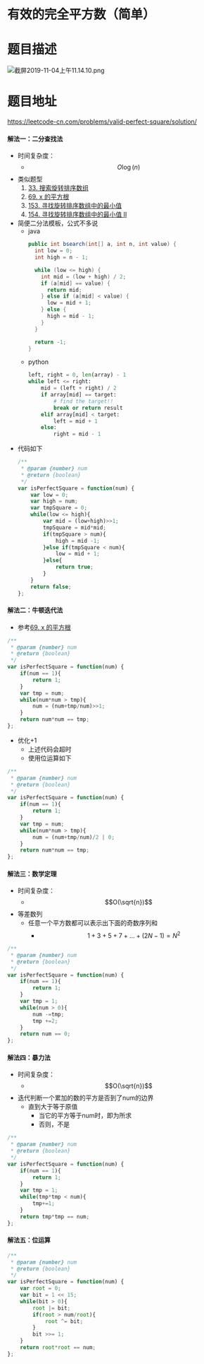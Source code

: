 # 有效的完全平方数（简单）
# 题目描述
![截屏2019-11-04上午11.14.10.png](https://pic.leetcode-cn.com/b2ba6e5956283bb3aef52d3d13f04f5b70b841363c72286286b8f2cb27f68f2d-%E6%88%AA%E5%B1%8F2019-11-04%E4%B8%8A%E5%8D%8811.14.10.png)
# 题目地址
<https://leetcode-cn.com/problems/valid-perfect-square/solution/>
#### 解法一：二分查找法
+ 时间复杂度：
  + $$O\log(n)$$
+ 类似题型
  1. [33. 搜索旋转排序数组](https://leetcode-cn.com/problems/search-in-rotated-sorted-array/solution/33-sou-suo-xuan-zhuan-pai-xu-shu-zu-by-alexer-660/)  
  2. [69. x 的平方根](https://leetcode-cn.com/problems/sqrtx/solution/69-x-de-ping-fang-gen-by-alexer-660/)
  3. [153. 寻找旋转排序数组中的最小值](https://leetcode-cn.com/problems/find-minimum-in-rotated-sorted-array/solution/153-xun-zhao-xuan-zhuan-pai-xu-shu-zu-zhong-de-z-4/) 
  4. [154. 寻找旋转排序数组中的最小值 II](https://leetcode-cn.com/problems/find-minimum-in-rotated-sorted-array-ii/solution/154-xun-zhao-xuan-zhuan-pai-xu-shu-zu-zhong-de-z-3/)
+ 简便二分法模板，公式不多说
    + java
      ```java
      public int bsearch(int[] a, int n, int value) {
        int low = 0;
        int high = n - 1;

        while (low <= high) {
          int mid = (low + high) / 2;
          if (a[mid] == value) {
            return mid;
          } else if (a[mid] < value) {
            low = mid + 1;
          } else {
            high = mid - 1;
          }
        }

        return -1;
      }
      ```  
    + python
      ```python
      left, right = 0, len(array) - 1 
      while left <= right: 
          mid = (left + right) / 2 
          if array[mid] == target: 
              # find the target!! 
              break or return result 
          elif array[mid] < target: 
              left = mid + 1 
          else: 
              right = mid - 1
      ```   
+ 代码如下         
    ```javascript
    /**
     * @param {number} num
     * @return {boolean}
     */
    var isPerfectSquare = function(num) {
        var low = 0;
        var high = num;
        var tmpSquare = 0;
        while(low <= high){
            var mid = (low+high)>>1;
            tmpSquare = mid*mid;
            if(tmpSquare > num){
                high = mid -1;
            }else if(tmpSquare < num){
                low = mid + 1;
            }else{
                return true;
            }
        }
        return false;
    };
    ```
#### 解法二：牛顿迭代法
+ 参考[69. x 的平方根](https://leetcode-cn.com/problems/sqrtx/solution/69-x-de-ping-fang-gen-by-alexer-660/)
```javascript
/**
 * @param {number} num
 * @return {boolean}
 */
var isPerfectSquare = function(num) {
    if(num == 1){
        return 1;
    }
    var tmp = num;
    while(num*num > tmp){
        num = (num+tmp/num)>>1;
    }
    return num*num == tmp;
};
```
+ 优化+1
  + 上述代码会超时
  + 使用位运算如下 
```javascript
/**
 * @param {number} num
 * @return {boolean}
 */
var isPerfectSquare = function(num) {
    if(num == 1){
        return 1;
    }
    var tmp = num;
    while(num*num > tmp){
        num = (num+tmp/num)/2 | 0;
    }
    return num*num == tmp;
};
```
#### 解法三：数学定理
+ 时间复杂度： 
  + $$O(\sqrt{n})$$
+ 等差数列
  + 任意一个平方数都可以表示出下面的奇数序列和
    + $$1+3+5+7+...+(2N-1) = N^2$$  
```javascript
/**
 * @param {number} num
 * @return {boolean}
 */
var isPerfectSquare = function(num) {
    if(num == 1){
        return 1;
    }
    var tmp = 1;
    while(num > 0){
        num -=tmp;
        tmp +=2;
    }
    return num == 0;
};
```
#### 解法四：暴力法
+ 时间复杂度：
  + $$O(\sqrt{n})$$
+ 迭代判断一个累加的数的平方是否到了num的边界
  + 直到大于等于原值
    + 当它的平方等于num时，即为所求
    + 否则，不是
```javascript
/**
 * @param {number} num
 * @return {boolean}
 */
var isPerfectSquare = function(num) {
    if(num == 1){
        return 1;
    }
    var tmp = 1;
    while(tmp*tmp < num){
        tmp+=1;
    }
    return tmp*tmp == num;
};
```
#### 解法五：位运算
```javascript
/**
 * @param {number} num
 * @return {boolean}
 */
var isPerfectSquare = function(num) {
    var root = 0;
    var bit = 1 << 15;
    while(bit > 0){
        root |= bit;
        if(root > num/root){
            root ^= bit;
        }
        bit >>= 1;
    }
    return root*root == num;
};
```